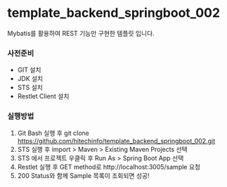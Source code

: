 # template_backend_springboot_002
Mybatis를 활용하여 REST 기능만 구현한 템플릿 입니다.

### 사전준비
- GIT 설치
- JDK 설치
- STS 설치
- Restlet Client 설치

### 실행방법
1. Git Bash 실행 후 git clone https://github.com/hitechinfo/template_backend_springboot_002.git
2. STS 실행 후 import > Maven > Existing Maven Projects 선택
3. STS 에서 프로젝트 우클릭 후 Run As > Spring Boot App 선택
4. Restlet 실행 후 GET method로 http://localhost:3005/sample 요청
5. 200 Status와 함께 Sample 목록이 조회되면 성공!
